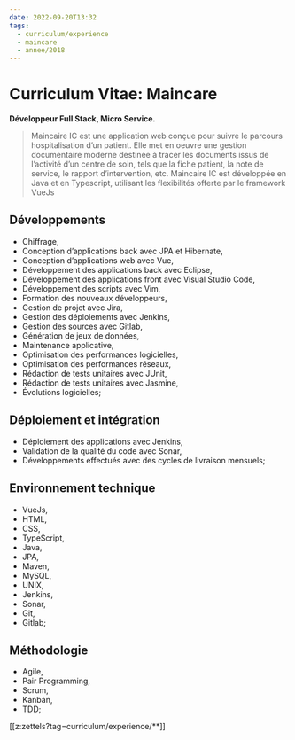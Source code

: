 ```yaml
---
date: 2022-09-20T13:32
tags:
  - curriculum/experience
  - maincare
  - annee/2018
---
```


# Curriculum Vitae: Maincare

**Développeur Full Stack, Micro Service.**

> Maincaire IC est une application web conçue pour suivre le parcours
> hospitalisation d’un patient. Elle met en oeuvre une gestion
> documentaire moderne destinée à tracer les documents issus de l’activité
> d’un centre de soin, tels que la fiche patient, la note de service, le
> rapport d’intervention, etc. Maincaire IC est développée en Java et en
> Typescript, utilisant les flexibilités offerte par le framework VueJs

## Développements

-   Chiffrage,
-   Conception d’applications back avec JPA et Hibernate,
-   Conception d’applications web avec Vue,
-   Développement des applications back avec Eclipse,
-   Développement des applications front avec Visual Studio Code,
-   Développement des scripts avec Vim,
-   Formation des nouveaux développeurs,
-   Gestion de projet avec Jira,
-   Gestion des déploiements avec Jenkins,
-   Gestion des sources avec Gitlab,
-   Génération de jeux de données,
-   Maintenance applicative,
-   Optimisation des performances logicielles,
-   Optimisation des performances réseaux,
-   Rédaction de tests unitaires avec JUnit,
-   Rédaction de tests unitaires avec Jasmine,
-   Évolutions logicielles;

## Déploiement et intégration

-   Déploiement des applications avec Jenkins,
-   Validation de la qualité du code avec Sonar,
-   Développements effectués avec des cycles de livraison mensuels;

## Environnement technique

-   VueJs,
-   HTML,
-   CSS,
-   TypeScript,
-   Java,
-   JPA,
-   Maven,
-   MySQL,
-   UNIX,
-   Jenkins,
-   Sonar,
-   Git,
-   Gitlab;

## Méthodologie

-   Agile,
-   Pair Programming,
-   Scrum,
-   Kanban,
-   TDD;


[[z:zettels?tag=curriculum/experience/**]]
